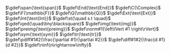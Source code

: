 <!-- def katax macro -->
$\gdef\span{\text{span}}$
$\gdef\End{\text{End}}$
$\gdef\C{\Complex}$
$\gdef\F{\mathbb{F}}$
$\gdef\Q{\mathbb{Q}}$
$\gdef\Ext{\text{Ext}}$
$\gdef\Int{\text{Int}}$
$\gdef\st{\quad s.t \quad}$
$\gdef\qed{\quad\tiny\blacksquare}$
$\gdef\img{\text{img}}$
$\gdef\preimg{\text{preimg}}$
$\gdef\norm#1{\left\lVert #1 \right\rVert}$
$\gdef\sym{\text{sym}}$
$\gdef\tr{\text{tr}}$
$\gdef\pdiff#1#2{\frac{\partial #1}{\partial #2}}$
$\gdef\diff#1#2{\frac{d #1}{d #2}}$
$\gdef\ninf{n\rightarrow\infty}$